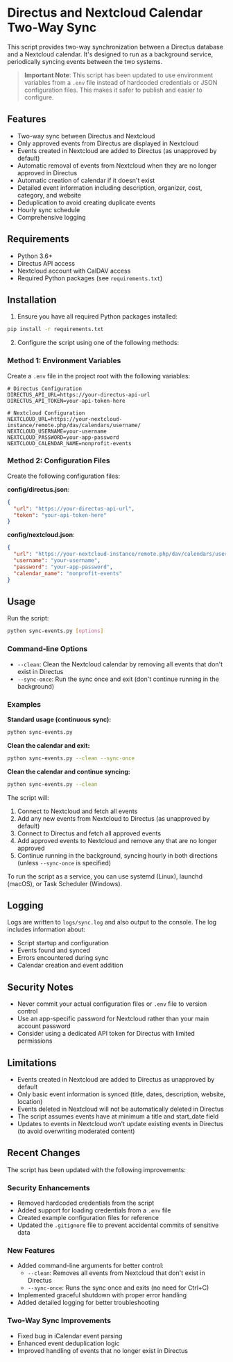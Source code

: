 # Directus and Nextcloud Calendar Two-Way Sync

This script provides two-way synchronization between a Directus database and a Nextcloud calendar. It's designed to run as a background service, periodically syncing events between the two systems.

> **Important Note**: This script has been updated to use environment variables from a `.env` file instead of hardcoded credentials or JSON configuration files. This makes it safer to publish and easier to configure.

## Features

- Two-way sync between Directus and Nextcloud
- Only approved events from Directus are displayed in Nextcloud
- Events created in Nextcloud are added to Directus (as unapproved by default)
- Automatic removal of events from Nextcloud when they are no longer approved in Directus
- Automatic creation of calendar if it doesn't exist
- Detailed event information including description, organizer, cost, category, and website
- Deduplication to avoid creating duplicate events
- Hourly sync schedule
- Comprehensive logging

## Requirements

- Python 3.6+
- Directus API access
- Nextcloud account with CalDAV access
- Required Python packages (see `requirements.txt`)

## Installation

1. Ensure you have all required Python packages installed:

```bash
pip install -r requirements.txt
```

2. Configure the script using one of the following methods:

### Method 1: Environment Variables

Create a `.env` file in the project root with the following variables:

```
# Directus Configuration
DIRECTUS_API_URL=https://your-directus-api-url
DIRECTUS_API_TOKEN=your-api-token-here

# Nextcloud Configuration
NEXTCLOUD_URL=https://your-nextcloud-instance/remote.php/dav/calendars/username/
NEXTCLOUD_USERNAME=your-username
NEXTCLOUD_PASSWORD=your-app-password
NEXTCLOUD_CALENDAR_NAME=nonprofit-events
```

### Method 2: Configuration Files

Create the following configuration files:

**config/directus.json**:
```json
{
  "url": "https://your-directus-api-url",
  "token": "your-api-token-here"
}
```

**config/nextcloud.json**:
```json
{
  "url": "https://your-nextcloud-instance/remote.php/dav/calendars/username/",
  "username": "your-username",
  "password": "your-app-password",
  "calendar_name": "nonprofit-events"
}
```

## Usage

Run the script:

```bash
python sync-events.py [options]
```

### Command-line Options

- `--clean`: Clean the Nextcloud calendar by removing all events that don't exist in Directus
- `--sync-once`: Run the sync once and exit (don't continue running in the background)

### Examples

**Standard usage (continuous sync):**
```bash
python sync-events.py
```

**Clean the calendar and exit:**
```bash
python sync-events.py --clean --sync-once
```

**Clean the calendar and continue syncing:**
```bash
python sync-events.py --clean
```

The script will:
1. Connect to Nextcloud and fetch all events
2. Add any new events from Nextcloud to Directus (as unapproved by default)
3. Connect to Directus and fetch all approved events
4. Add approved events to Nextcloud and remove any that are no longer approved
5. Continue running in the background, syncing hourly in both directions (unless `--sync-once` is specified)

To run the script as a service, you can use systemd (Linux), launchd (macOS), or Task Scheduler (Windows).

## Logging

Logs are written to `logs/sync.log` and also output to the console. The log includes information about:
- Script startup and configuration
- Events found and synced
- Errors encountered during sync
- Calendar creation and event addition

## Security Notes

- Never commit your actual configuration files or `.env` file to version control
- Use an app-specific password for Nextcloud rather than your main account password
- Consider using a dedicated API token for Directus with limited permissions

## Limitations

- Events created in Nextcloud are added to Directus as unapproved by default
- Only basic event information is synced (title, dates, description, website, location)
- Events deleted in Nextcloud will not be automatically deleted in Directus
- The script assumes events have at minimum a title and start_date field
- Updates to events in Nextcloud won't update existing events in Directus (to avoid overwriting moderated content)

## Recent Changes

The script has been updated with the following improvements:

### Security Enhancements
- Removed hardcoded credentials from the script
- Added support for loading credentials from a `.env` file
- Created example configuration files for reference
- Updated the `.gitignore` file to prevent accidental commits of sensitive data

### New Features
- Added command-line arguments for better control:
  - `--clean`: Removes all events from Nextcloud that don't exist in Directus
  - `--sync-once`: Runs the sync once and exits (no need for Ctrl+C)
- Implemented graceful shutdown with proper error handling
- Added detailed logging for better troubleshooting

### Two-Way Sync Improvements
- Fixed bug in iCalendar event parsing
- Enhanced event deduplication logic
- Improved handling of events that no longer exist in Directus
